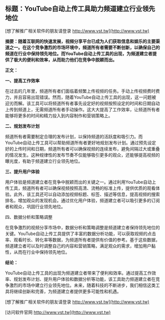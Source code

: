 ## **标题：YouTube自动上传工具助力频道建立行业领先地位**

[想了解推广相关软件的朋友请登录 http://www.vst.tw](http://www.vst.tw)

**摘要：随着互联网的快速发展，视频分享平台已成为人们获取信息和娱乐的主要渠道之一。在这个竞争激烈的市场环境中，频道所有者需要不断创新，以确保自己的频道在行业中保持领先地位。而YouTube自动上传工具的出现，为频道建立者提供了极大的便利和效率，从而助力他们在竞争中脱颖而出。**

**正文：**

**一、提高工作效率**

在过去的几年里，频道所有者们面临着频繁上传视频的任务。手动上传视频费时费力，并且容易出现错误。然而，随着YouTube自动上传工具的出现，这一问题被迎刃而解。该工具可以将频道所有者事先设定好的视频按照设定的时间和日期自动上传到频道上，无需频道所有者手动操作。这大大提高了工作效率，让频道所有者能够将更多的时间和精力投入到内容制作和营销策略上。

**二、规划发布计划**

频道所有者需要制定合理的发布计划，以保持频道的活跃度和吸引力。而YouTube自动上传工具可以帮助频道所有者更好地规划发布计划。通过预先设定好的上传时间和日期，频道所有者可以确保视频的连续发布，避免间隔过大或重叠的情况发生。这种规律性的发布节奏不仅能够吸引更多的观众，还能够提高视频的曝光度，有助于频道建立行业领先地位。

**三、提升用户体验**

用户体验是频道建立者在竞争中脱颖而出的关键之一。通过利用YouTube自动上传工具，频道所有者可以确保视频按照高清、流畅的标准上传，提供优质的观看体验。此外，该工具还可以自动添加视频标题、标签、描述等信息，提高视频的搜索排名，增加观众的发现机会。通过优化用户体验，频道建立者可以吸引更多的订阅者和观众，巩固行业领先地位。

四、数据分析和策略调整

在竞争激烈的视频分享市场中，数据分析和策略调整是频道建立者保持领先地位的关键。YouTube自动上传工具提供了丰富的数据分析功能，可以获取视频的点击率、观看时长、转化率等数据，为频道所有者提供有价值的参考。基于这些数据，频道建立者可以及时调整自己的内容和营销策略，满足观众的需求，增加用户黏性，从而在行业中保持领先地位。

**结论：**

YouTube自动上传工具的出现为频道建立者带来了便利和效率。通过提高工作效率、规划发布计划、提升用户体验和数据分析等功能，该工具助力频道建立者在竞争激烈的市场中建立行业领先地位。未来，随着科技的不断进步，我们相信这类工具将继续创新和完善，为频道建立者提供更多可能性和机遇。

[想了解推广相关软件的朋友请登录 http://www.vst.tw](http://www.vst.tw)


[访问软件官网 http://www.vst.tw](http://www.vst.tw)
